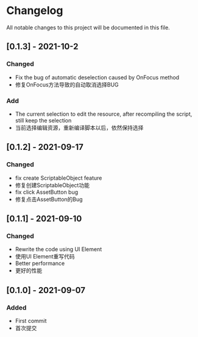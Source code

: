 # Changelog
All notable changes to this project will be documented in this file.

## [0.1.3] - 2021-10-2
### Changed
- Fix the bug of automatic deselection caused by OnFocus method
- 修复OnFocus方法导致的自动取消选择BUG
### Add
- The current selection to edit the resource, after recompiling the script, still keep the selection
- 当前选择编辑资源，重新编译脚本以后，依然保持选择

## [0.1.2] - 2021-09-17
### Changed
- fix create ScriptableObject feature
- 修复创建ScriptableObject功能
- fix click AssetButton bug
- 修复点击AssetButton的Bug

## [0.1.1] - 2021-09-10
### Changed
- Rewrite the code using UI Element
- 使用UI Element重写代码
- Better performance
- 更好的性能

## [0.1.0] - 2021-09-07
### Added
- First commit
- 首次提交
